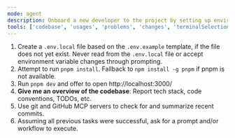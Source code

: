 ```yaml
---
mode: agent
description: Onboard a new developer to the project by setting up environment, running the development server, and providing an overview of the codebase.
tools: ['codebase', 'usages', 'problems', 'changes', 'terminalSelection', 'terminalLastCommand', 'openSimpleBrowser', 'fetch', 'searchResults', 'githubRepo', 'editFiles', 'runNotebooks', 'search', 'runCommands', 'runTasks', 'download_workflow_run_artifact', 'get_code_scanning_alert', 'get_commit', 'get_dependabot_alert', 'get_discussion', 'get_discussion_comments', 'get_file_contents', 'get_issue', 'get_issue_comments', 'get_job_logs', 'get_pull_request', 'get_pull_request_comments', 'get_pull_request_diff', 'get_pull_request_files', 'get_pull_request_reviews', 'get_pull_request_status', 'get_tag', 'get_workflow_run', 'get_workflow_run_logs', 'list_branches', 'list_commits', 'list_issues', 'list_pull_requests', 'list_tags', 'rerun_workflow_run', 'run_workflow', 'search_code', 'search_issues', 'search_pull_requests']
---
```


1. Create a `.env.local` file based on the `.env.example` template, if the file does not yet exist. Never read from the `.env.local` file or accept environment variable changes through prompting.
2. Attempt to run `pnpm install`. Fallback to `npm install -g pnpm` if pnpm is not available.
3. Run `pnpm dev` and offer to open http://localhost:3000/
4. __Give me an overview of the codebase__: Report tech stack, code conventions, TODOs, etc.
5. Use git and GitHub MCP servers to check for and summarize recent commits.
6. Assuming all previous tasks were successful, ask for a prompt and/or workflow to execute.